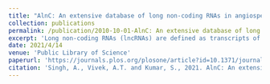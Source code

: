 ```yaml
---
title: "AlnC: An extensive database of long non-coding RNAs in angiosperms"
collection: publications
permalink: /publication/2010-10-01-AlnC: An extensive database of long non-coding RNAs in angiosperms
excerpt: 'Long non-coding RNAs (lncRNAs) are defined as transcripts of greater than 200 nucleotides that play a crucial role in various cellular processes such as the development, differentiation and gene regulation across all eukaryotes, including plant cells. Since the last decade, there has been a significant rise in our understanding of lncRNA molecular functions in plants, resulting in an exponential increase in lncRNA transcripts, while these went unannounced from the major Angiosperm plant species despite the availability of large-scale high throughput sequencing data in public repositories. We, therefore, developed a user-friendly, open-access web interface, AlnC (Angiosperm lncRNA Catalogue) for the exploration of lncRNAs in diverse Angiosperm plant species using recent 1000 plant (1KP) trancriptomes data. The current version of AlnC offers 10,855,598 annotated lncRNA transcripts across 682 Angiosperm plant species encompassing 809 tissues. To improve the user interface, we added features for browsing, searching, and downloading lncRNA data, interactive graphs, and an online BLAST service. Additionally, each lncRNA record is annotated with possible small open reading frames (sORFs) to facilitate the study of peptides encoded within lncRNAs. With this user-friendly interface, we anticipate that AlnC will provide a rich source of lncRNAs for small-and large-scale studies in a variety of flowering plants, as well as aid in the improvement of key characteristics in relevance to their economic importance. Database URL: http://www.nipgr.ac.in/AlnC'
date: 2021/4/14
venue: 'Public Library of Science'
paperurl: 'https://journals.plos.org/plosone/article?id=10.1371/journal.pone.0247215'
citation: 'Singh, A., Vivek, A.T. and Kumar, S., 2021. AlnC: An extensive database of long non-coding RNAs in angiosperms. Plos one, 16(4), p.e0247215.'
---
```

